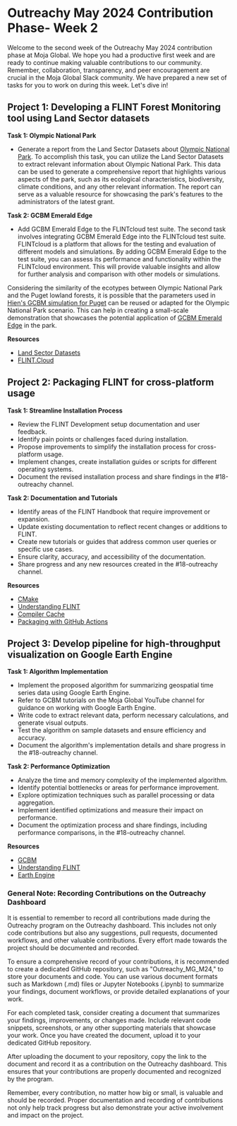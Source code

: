 # Outreachy May 2024 Contribution Phase- Week 2
Welcome to the second week of the Outreachy May 2024 contribution phase at Moja Global. We hope you had a productive first week and are ready to continue making valuable contributions to our community. Remember, collaboration, transparency, and peer encouragement are crucial in the Moja Global Slack community. We have prepared a new set of tasks for you to work on during this week. Let's dive in!

## Project 1: Developing a FLINT Forest Monitoring tool using Land Sector datasets
**Task 1: Olympic National Park**
- Generate a report from the Land Sector Datasets about [Olympic National Park](https://en.m.wikipedia.org/wiki/Olympic_National_Park.).
To accomplish this task, you can utilize the Land Sector Datasets to extract relevant information about Olympic National Park. This data can be used to generate a comprehensive report that highlights various aspects of the park, such as its ecological characteristics, biodiversity, climate conditions, and any other relevant information. The report can serve as a valuable resource for showcasing the park's features to the administrators of the latest grant.

**Task 2: GCBM Emerald Edge**
- Add GCBM Emerald Edge to the FLINTcloud test suite.
The second task involves integrating GCBM Emerald Edge into the FLINTcloud test suite. FLINTcloud is a platform that allows for the testing and evaluation of different models and simulations. By adding GCBM Emerald Edge to the test suite, you can assess its performance and functionality within the FLINTcloud environment. This will provide valuable insights and allow for further analysis and comparison with other models or simulations.

Considering the similarity of the ecotypes between Olympic National Park and the Puget lowland forests, it is possible that the parameters used in [Hien's GCBM simulation for Puget](https://github.com/mHienp/GCBM.Puget) can be reused or adapted for the Olympic National Park scenario. This can help in creating a small-scale demonstration that showcases the potential application of [GCBM Emerald Edge](https://github.com/mHienp/GCBM.EmeraldEdge.Data?tab=readme-ov-file) in the park.

**Resources**
- [Land Sector Datasets](https://github.com/moja-global/Land_Sector_Datasets)
- [FLINT.Cloud](https://github.com/moja-global/FLINT.Cloud)

## Project 2: Packaging FLINT for cross-platform usage
**Task 1: Streamline Installation Process**

- Review the FLINT Development setup documentation and user feedback.
- Identify pain points or challenges faced during installation.
- Propose improvements to simplify the installation process for cross-platform usage.
- Implement changes, create installation guides or scripts for different operating systems.
- Document the revised installation process and share findings in the #18-outreachy channel.

**Task 2: Documentation and Tutorials**

- Identify areas of the FLINT Handbook that require improvement or expansion.
- Update existing documentation to reflect recent changes or additions to FLINT.
- Create new tutorials or guides that address common user queries or specific use cases.
- Ensure clarity, accuracy, and accessibility of the documentation.
- Share progress and any new resources created in the #18-outreachy channel.

**Resources**
- [CMake](https://cmake.org/)
- [Understanding FLINT](https://docs.moja.global/en/latest/Understanding-FLINT)
- [Compiler Cache](https://ccache.dev/)
- [Packaging with GitHub Actions](https://docs.github.com/en/actions/publishing-packages/)

## Project 3: Develop pipeline for high-throughput visualization on Google Earth Engine
**Task 1: Algorithm Implementation**

- Implement the proposed algorithm for summarizing geospatial time series data using Google Earth Engine.
- Refer to GCBM tutorials on the Moja Global YouTube channel for guidance on working with Google Earth Engine.
- Write code to extract relevant data, perform necessary calculations, and generate visual outputs.
- Test the algorithm on sample datasets and ensure efficiency and accuracy.
- Document the algorithm's implementation details and share progress in the #18-outreachy channel.

**Task 2: Performance Optimization**

- Analyze the time and memory complexity of the implemented algorithm.
- Identify potential bottlenecks or areas for performance improvement.
- Explore optimization techniques such as parallel processing or data aggregation.
- Implement identified optimizations and measure their impact on performance.
- Document the optimization process and share findings, including performance comparisons, in the #18-outreachy channel.

**Resources**
- [GCBM](https://www.nrcan.gc.ca/climate-change/climate-change-impacts-forests/carbon-accounting/forest-carbon-accounting-tools/generic-carbon-budget-model/24366)
- [Understanding FLINT](https://docs.moja.global/en/master/FLINT/UnderstandingFLINT/index.html)
- [Earth Engine](https://earthengine.google.com/)


### General Note: Recording Contributions on the Outreachy Dashboard

It is essential to remember to record all contributions made during the Outreachy program on the Outreachy dashboard. This includes not only code contributions but also any suggestions, pull requests, documented workflows, and other valuable contributions. Every effort made towards the project should be documented and recorded.

To ensure a comprehensive record of your contributions, it is recommended to create a dedicated GitHub repository, such as "Outreachy_MG_M24," to store your documents and code. You can use various document formats such as Markdown (.md) files or Jupyter Notebooks (.ipynb) to summarize your findings, document workflows, or provide detailed explanations of your work.

For each completed task, consider creating a document that summarizes your findings, improvements, or changes made. Include relevant code snippets, screenshots, or any other supporting materials that showcase your work. Once you have created the document, upload it to your dedicated GitHub repository.

After uploading the document to your repository, copy the link to the document and record it as a contribution on the Outreachy dashboard. This ensures that your contributions are properly documented and recognized by the program.

Remember, every contribution, no matter how big or small, is valuable and should be recorded. Proper documentation and recording of contributions not only help track progress but also demonstrate your active involvement and impact on the project.
